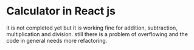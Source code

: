 # Calculator in React js

it is not completed yet but it is working fine for addition, subtraction, multiplication and division.
still there is a problem of overflowing and the code in general needs more refactoring.
